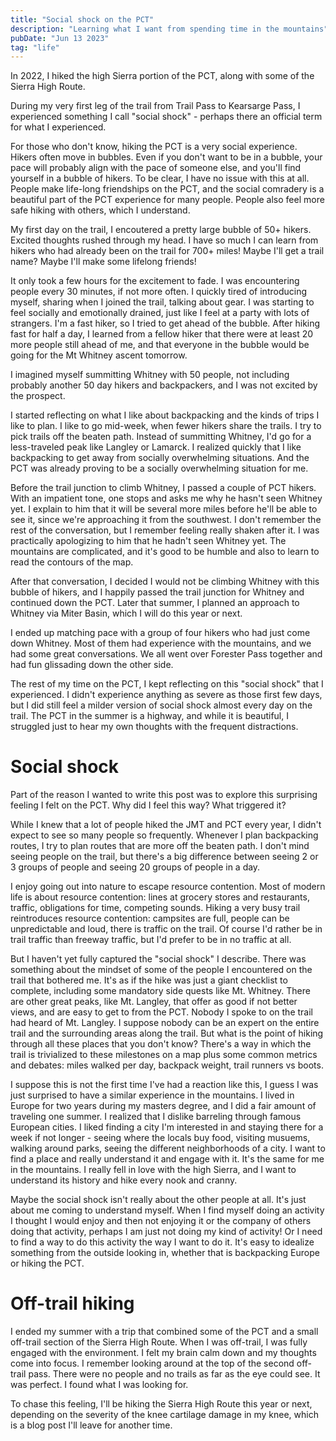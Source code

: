 ```yaml
---
title: "Social shock on the PCT"
description: "Learning what I want from spending time in the mountains"
pubDate: "Jun 13 2023"
tag: "life"
---
```


In 2022, I hiked the high Sierra portion of the PCT, along with some of the Sierra High Route.

During my very first leg of the trail from Trail Pass to Kearsarge Pass, I experienced something I call "social shock" - perhaps there an official term for what I experienced.

For those who don't know, hiking the PCT is a very social experience. Hikers often move in bubbles. Even if you don't want to be in a bubble, your pace will probably align with the pace of someone else, and you'll find yourself in a bubble of hikers. To be clear, I have no issue with this at all. People make life-long friendships on the PCT, and the social comradery is a beautiful part of the PCT experience for many people. People also feel more safe hiking with others, which I understand.

My first day on the trail, I encoutered a pretty large bubble of 50+ hikers. Excited thoughts rushed through my head. I have so much I can learn from hikers who had already been on the trail for 700+ miles! Maybe I'll get a trail name? Maybe I'll make some lifelong friends!

It only took a few hours for the excitement to fade. I was encountering people every 30 minutes, if not more often. I quickly tired of introducing myself, sharing when I joined the trail, talking about gear. I was starting to feel socially and emotionally drained, just like I feel at a party with lots of strangers. I'm a fast hiker, so I tried to get ahead of the bubble. After hiking fast for half a day, I learned from a fellow hiker that there were at least 20 more people still ahead of me, and that everyone in the bubble would be going for the Mt Whitney ascent tomorrow.

I imagined myself summitting Whitney with 50 people, not including probably another 50 day hikers and backpackers, and I was not excited by the prospect.

I started reflecting on what I like about backpacking and the kinds of trips I like to plan. I like to go mid-week, when fewer hikers share the trails. I try to pick trails off the beaten path. Instead of summitting Whitney, I'd go for a less-traveled peak like Langley or Lamarck. I realized quickly that I like backpacking to get away from socially overwhelming situations. And the PCT was already proving to be a socially overwhelming situation for me.

Before the trail junction to climb Whitney, I passed a couple of PCT hikers. With an impatient tone, one stops and asks me why he hasn't seen Whitney yet. I explain to him that it will be several more miles before he'll be able to see it, since we're approaching it from the southwest. I don't remember the rest of the conversation, but I remember feeling really shaken after it. I was practically apologizing to him that he hadn't seen Whitney yet. The mountains are complicated, and it's good to be humble and also to learn to read the contours of the map.

After that conversation, I decided I would not be climbing Whitney with this bubble of hikers, and I happily passed the trail junction for Whitney and continued down the PCT. Later that summer, I planned an approach to Whitney via Miter Basin, which I will do this year or next.

I ended up matching pace with a group of four hikers who had just come down Whitney. Most of them had experience with the mountains, and we had some great conversations. We all went over Forester Pass together and had fun glissading down the other side.

The rest of my time on the PCT, I kept reflecting on this "social shock" that I experienced. I didn't experience anything as severe as those first few days, but I did still feel a milder version of social shock almost every day on the trail. The PCT in the summer is a highway, and while it is beautiful, I struggled just to hear my own thoughts with the frequent distractions.

# Social shock

Part of the reason I wanted to write this post was to explore this surprising feeling I felt on the PCT. Why did I feel this way? What triggered it?

While I knew that a lot of people hiked the JMT and PCT every year, I didn't expect to see so many people so frequently. Whenever I plan backpacking routes, I try to plan routes that are more off the beaten path. I don't mind seeing people on the trail, but there's a big difference between seeing 2 or 3 groups of people and seeing 20 groups of people in a day.

I enjoy going out into nature to escape resource contention. Most of modern life is about resource contention: lines at grocery stores and restaurants, traffic, obligations for time, competing sounds. Hiking a very busy trail reintroduces resource contention: campsites are full, people can be unpredictable and loud, there is traffic on the trail. Of course I'd rather be in trail traffic than freeway traffic, but I'd prefer to be in no traffic at all.

But I haven't yet fully captured the "social shock" I describe. There was something about the mindset of some of the people I encountered on the trail that bothered me. It's as if the hike was just a giant checklist to complete, including some mandatory side quests like Mt. Whitney. There are other great peaks, like Mt. Langley, that offer as good if not better views, and are easy to get to from the PCT. Nobody I spoke to on the trail had heard of Mt. Langley. I suppose nobody can be an expert on the entire trail and the surrounding areas along the trail. But what is the point of hiking through all these places that you don't know? There's a way in which the trail is trivialized to these milestones on a map plus some common metrics and debates: miles walked per day, backpack weight, trail runners vs boots.

I suppose this is not the first time I've had a reaction like this, I guess I was just surprised to have a similar experience in the mountains. I lived in Europe for two years during my masters degree, and I did a fair amount of traveling one summer. I realized that I dislike barreling through famous European cities. I liked finding a city I'm interested in and staying there for a week if not longer - seeing where the locals buy food, visiting musuems, walking around parks, seeing the different neighborhoods of a city. I want to find a place and really understand it and engage with it. It's the same for me in the mountains. I really fell in love with the high Sierra, and I want to understand its history and hike every nook and cranny.

Maybe the social shock isn't really about the other people at all. It's just about me coming to understand myself. When I find myself doing an activity I thought I would enjoy and then not enjoying it or the company of others doing that activity, perhaps I am just not doing my kind of activity! Or I need to find a way to do this activity the way I want to do it. It's easy to idealize something from the outside looking in, whether that is backpacking Europe or hiking the PCT.

# Off-trail hiking

I ended my summer with a trip that combined some of the PCT and a small off-trail section of the Sierra High Route. When I was off-trail, I was fully engaged with the environment. I felt my brain calm down and my thoughts come into focus. I remember looking around at the top of the second off-trail pass. There were no people and no trails as far as the eye could see. It was perfect. I found what I was looking for.

To chase this feeling, I'll be hiking the Sierra High Route this year or next, depending on the severity of the knee cartilage damage in my knee, which is a blog post I'll leave for another time.
